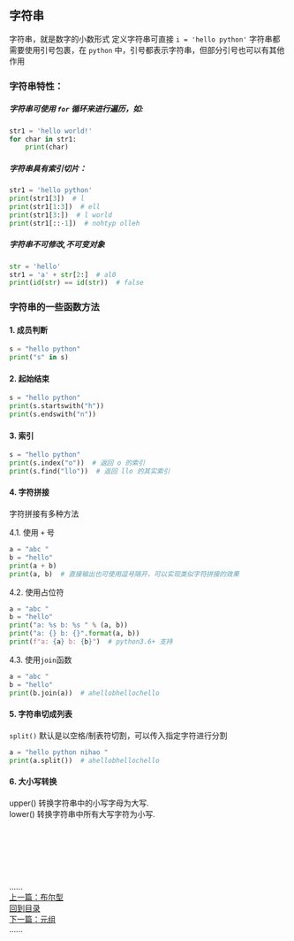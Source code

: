 ## 字符串

字符串，就是数字的小数形式 定义字符串可直接 `i = 'hello python'`
字符串都需要使用引号包裹，在 `python` 中，引号都表示字符串，但部分引号也可以有其他作用

### 字符串特性：

##### 字符串可使用 `for` 循环来进行遍历，如:

```python
str1 = 'hello world!'
for char in str1:
    print(char)
```

##### 字符串具有索引切片：

```python
str1 = 'hello python'
print(str1[3])  # l
print(str1[1:3])  # ell
print(str1[3:])  # l world
print(str1[::-1])  # nohtyp olleh
```

##### 字符串不可修改,不可变对象

```python
str = 'hello'
str1 = 'a' + str[2:]  # al0
print(id(str) == id(str))  # false
```

### 字符串的一些函数方法

#### 1. 成员判断

```python
s = "hello python"
print("s" in s)
```

#### 2. 起始结束

```python
s = "hello python"
print(s.startswith("h"))
print(s.endswith("n"))
```

#### 3. 索引

```python
s = "hello python"
print(s.index("o"))  # 返回 o 的索引
print(s.find("llo"))  # 返回 llo 的其实索引
```

#### 4. 字符拼接 

字符拼接有多种方法

4.1. 使用 `+` 号

```python
a = "abc "
b = "hello"
print(a + b)
print(a, b)  # 直接输出也可使用逗号隔开，可以实现类似字符拼接的效果 
```

4.2. 使用占位符

```python
a = "abc "
b = "hello"
print("a: %s b: %s " % (a, b))
print("a: {} b: {}".format(a, b))
print(f"a: {a} b: {b}")  # python3.6+ 支持
```

4.3. 使用`join`函数

```python
a = "abc "
b = "hello"
print(b.join(a))  # ahellobhellochello 
```

#### 5. 字符串切成列表  
   `split()` 默认是以空格/制表符切割，可以传入指定字符进行分割

```python
a = "hello python nihao "
print(a.split())  # ahellobhellochello 
```

#### 6. 大小写转换  
   upper()  转换字符串中的小写字母为大写.  
   lower()  转换字符串中所有大写字符为小写.

<br />
<br />
<br />
<br />
<br />

......     
[上一篇：布尔型](bool.md)    
[回到目录](../contents_page.md)     
[下一篇：元组](tuble.md)    
......    


